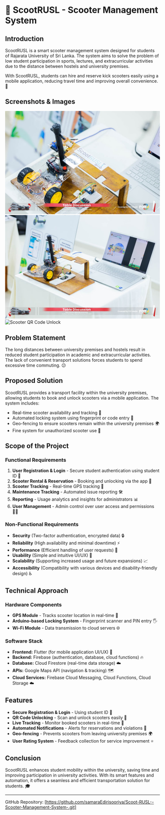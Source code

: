 # 🛴 ScootRUSL - Scooter Management System

## Introduction
ScootRUSL is a smart scooter management system designed for students of Rajarata University of Sri Lanka. The system aims to solve the problem of low student participation in sports, lectures, and extracurricular activities due to the distance between hostels and university premises.

With ScootRUSL, students can hire and reserve kick scooters easily using a mobile application, reducing travel time and improving overall convenience. 🚀

## Screenshots & Images
![ScootRUSL App UI](demo1.jpg)
![Real-time Tracking Feature](demo2.jpg)
![Scooter QR Code Unlock](screenhots.png)

## Problem Statement
The long distances between university premises and hostels result in reduced student participation in academic and extracurricular activities. The lack of convenient transport solutions forces students to spend excessive time commuting. 😕

## Proposed Solution
ScootRUSL provides a transport facility within the university premises, allowing students to book and unlock scooters via a mobile application. The system includes:
- Real-time scooter availability and tracking 📍
- Automated locking system using fingerprint or code entry 🔐
- Geo-fencing to ensure scooters remain within the university premises 🌍
- Fine system for unauthorized scooter use 💸

## Scope of the Project
### Functional Requirements
1. **User Registration & Login** - Secure student authentication using student ID 🔑
2. **Scooter Rental & Reservation** - Booking and unlocking via the app 🛴
3. **Scooter Tracking** - Real-time GPS tracking 📍
4. **Maintenance Tracking** - Automated issue reporting 🛠️
5. **Reporting** - Usage analytics and insights for administrators 📊
6. **User Management** - Admin control over user access and permissions 🧑‍💼

### Non-Functional Requirements
- **Security** (Two-factor authentication, encrypted data) 🔒
- **Reliability** (High availability and minimal downtime) ⚡
- **Performance** (Efficient handling of user requests) 🚀
- **Usability** (Simple and intuitive UI/UX) 📱
- **Scalability** (Supporting increased usage and future expansions) 📈
- **Accessibility** (Compatibility with various devices and disability-friendly design) ♿

## Technical Approach
### Hardware Components
- **GPS Module** - Tracks scooter location in real-time 📍
- **Arduino-based Locking System** - Fingerprint scanner and PIN entry 🖐️
- **Wi-Fi Module** - Data transmission to cloud servers 🌐

### Software Stack
- **Frontend:** Flutter (for mobile application UI/UX) 📱
- **Backend:** Firebase (authentication, database, cloud functions) 🔥
- **Database:** Cloud Firestore (real-time data storage) ☁️
- **APIs:** Google Maps API (navigation & tracking) 🗺️
- **Cloud Services:** Firebase Cloud Messaging, Cloud Functions, Cloud Storage ☁️

## Features
- **Secure Registration & Login** - Using student ID 🔑
- **QR Code Unlocking** - Scan and unlock scooters easily 📱
- **Live Tracking** - Monitor booked scooters in real-time 📍
- **Automated Notifications** - Alerts for reservations and violations 📧
- **Geo-fencing** - Prevents scooters from leaving university premises 🌍
- **User Rating System** - Feedback collection for service improvement ⭐



## Conclusion
ScootRUSL enhances student mobility within the university, saving time and improving participation in university activities. With its smart features and automation, it offers a seamless and efficient transportation solution for students. 🎓

---
GitHub Repository: [https://github.com/samaraEdirisooriya/Scoot-RUSL--Scooter-Management-System-.git]  
